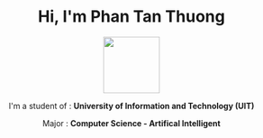 <h1 align="center"> Hi, I'm Phan Tan Thuong </h1>
<p align="center"><img src="https://upload.wikimedia.org/wikipedia/commons/3/38/Logo_UIT_updated.jpg" width = 100px height = 100px/></p>
<p align = "center"> I'm a student of : <b> University of Information and Technology (UIT) </b>  </p>
<p align = "center"> Major : <b> Computer Science - Artifical Intelligent </b> </p>
